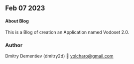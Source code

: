 

## Feb 07 2023

#### About Blog

This is a Blog of creation an Application named Vodoset 2.0.

### Author

Dmitry Dementiev (dmitry2d)
:email: [volcharo@gmail.com](mailto:volcharo@gmail.com)

